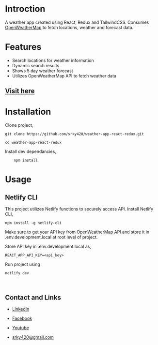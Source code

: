 # Introction
A weather app created using React, Redux and TailwindCSS. Consumes [OpenWeatherMap](https://openweathermap.org/api) to fetch locations, weather and forecast data.

# Features
- Search locations for weather information
- Dynamic search results
- Shows 5 day weather forecast
- Utilizes OpenWeatherMap API to fetch weather data

## [Visit here](https://search-weather-app-react-redux.netlify.app/)

# Installation

Clone project,

    git clone https://github.com/srky420/weather-app-react-redux.git

    cd weather-app-react-redux

Install dev dependancies,

        npm install


# Usage

## Netlify CLI
This project utilizes Netlify functions to securely access API.
Install Netlify CLI,

    npm install -g netlify-cli

Make sure to get your API key from [OpenWeatherMap](https://openweathermap.org/api) API and store it in .env.development.local at root level of project.

Store API key in .env.development.local as,

    REACT_APP_API_KEY=<api_key>

Run project using

    netlify dev


<br>

## Contact and Links

- [LinkedIn](http://www.linkedin.com/in/shahrukh-khan-2b8968242)

- [Facebook](https://www.facebook.com/profile.php?id=100083623483613&mibextid=ZbWKwL)

- [Youtube](https://www.youtube.com/channel/UCI2Kq5ukQKJ5roK_WL7TQsg)

- srky420@gmail.com
